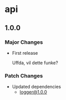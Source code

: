 # api

## 1.0.0

### Major Changes

- First release

  Uffda, vil dette funke?

### Patch Changes

- Updated dependencies
  - logger@1.0.0
